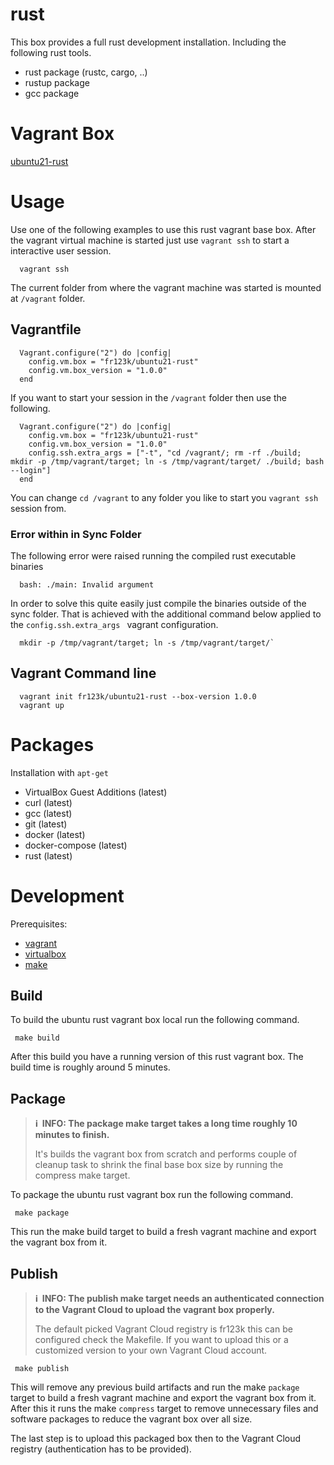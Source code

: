 # rust

This box provides a full rust development installation. Including the following rust tools.

* rust package (rustc, cargo, ..)
* rustup package
* gcc package

# Vagrant Box

[ubuntu21-rust](https://app.vagrantup.com/fr123k/boxes/ubuntu21-rust)

# Usage

Use one of the following examples to use this rust vagrant base box. After the vagrant virtual machine is started just use `vagrant ssh` to start a interactive user session.

```
  vagrant ssh
```

The current folder from where the vagrant machine was started is mounted at `/vagrant` folder.

## Vagrantfile

```
  Vagrant.configure("2") do |config|
    config.vm.box = "fr123k/ubuntu21-rust"
    config.vm.box_version = "1.0.0"
  end
```

If you want to start your session in the `/vagrant` folder then use the following.

```
  Vagrant.configure("2") do |config|
    config.vm.box = "fr123k/ubuntu21-rust"
    config.vm.box_version = "1.0.0"
    config.ssh.extra_args = ["-t", "cd /vagrant/; rm -rf ./build; mkdir -p /tmp/vagrant/target; ln -s /tmp/vagrant/target/ ./build; bash --login"]
  end
```

You can change `cd /vagrant` to any folder you like to start you `vagrant ssh` session from.

### Error within in Sync Folder

The following error were raised running the compiled rust executable binaries
```
  bash: ./main: Invalid argument
```

In order to solve this quite easily just compile the binaries outside of the sync folder. That is achieved with the additional command below applied to the `config.ssh.extra_args ` vagrant configuration.

```
  mkdir -p /tmp/vagrant/target; ln -s /tmp/vagrant/target/`
```

## Vagrant Command line

```
  vagrant init fr123k/ubuntu21-rust --box-version 1.0.0
  vagrant up
```

# Packages

Installation with `apt-get`
* VirtualBox Guest Additions (latest)
* curl (latest)
* gcc (latest)
* git (latest)
* docker (latest)
* docker-compose (latest)
* rust (latest)

# Development

Prerequisites:
* [vagrant](https://www.vagrantup.com/)
* [virtualbox](https://www.virtualbox.org/)
* [make](https://www.gnu.org/software/make/)

## Build

To build the ubuntu rust vagrant box local run the following command.
```
 make build
```
After this build you have a running version of this rust vagrant box. The build time is roughly around 5 minutes.

## Package

> **:information_source:&nbsp; INFO: The package make target takes a long time roughly 10 minutes to finish.**
>
> It's builds the vagrant box from scratch and performs couple of cleanup task to shrink the final base box size by running the compress make target.

To package the ubuntu rust vagrant box run the following command.
```
 make package
```
This run the make build target to build a fresh vagrant machine and export the vagrant box from it.

## Publish

> **:information_source:&nbsp; INFO: The publish make target needs an authenticated connection to the Vagrant Cloud to upload the vagrant box properly.**
>
> The default picked Vagrant Cloud registry is fr123k this can be configured check the Makefile. If you want to upload this or a customized version to your own Vagrant Cloud account.

```
 make publish
```
This will remove any previous build artifacts and run the make `package` target to build a fresh vagrant machine and export the vagrant box from it. After this it runs the make `compress` target to remove unnecessary files and software packages to reduce the vagrant box over all size.

The last step is to upload this packaged box then to the Vagrant Cloud registry (authentication has to be provided).
